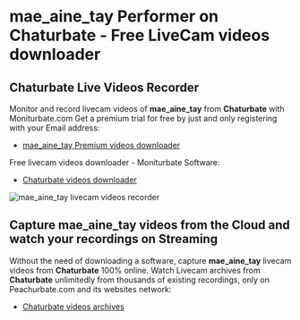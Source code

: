 # mae_aine_tay Performer on Chaturbate - Free LiveCam videos downloader

## Chaturbate Live Videos Recorder

Monitor and record livecam videos of **mae_aine_tay** from **Chaturbate** with Moniturbate.com
Get a premium trial for free by just and only registering with your Email address:
* [mae_aine_tay Premium videos downloader](https://moniturbate.com/request-demo-licence-key.html)

Free livecam videos downloader - Moniturbate Software:
* [Chaturbate videos downloader](https://moniturbate.com/moniturbate-download-software.html)

![mae_aine_tay livecam videos recorder](https://peachurnet.com/templates/moniturbate-software.png)


## Capture mae_aine_tay videos from the Cloud and watch your recordings on Streaming

Without the need of downloading a software, capture **mae_aine_tay** livecam videos from **Chaturbate** 100% online.
Watch Livecam archives from **Chaturbate** unlimitedly from thousands of existing recordings, only on Peachurbate.com and its websites network:
* [Chaturbate videos archives](https://peachurnet.com/)
